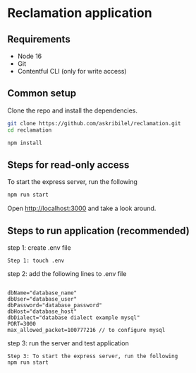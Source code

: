 # Reclamation application

## Requirements

* Node 16
* Git
* Contentful CLI (only for write access)

## Common setup

Clone the repo and install the dependencies.

```bash
git clone https://github.com/askribilel/reclamation.git
cd reclamation
```

```bash
npm install
```

## Steps for read-only access

To start the express server, run the following

```bash
npm run start
```

Open [http://localhost:3000](http://localhost:3000) and take a look around.


## Steps to run application (recommended)

step 1: create .env file
```
Step 1: touch .env
```
step 2: add the following lines to .env file
```

dbName="database_name"
dbUser="database_user"
dbPassword="database_password"
dbHost="database_host"
dbDialect="database dialect example mysql"
PORT=3000
max_allowed_packet=100777216 // to configure mysql 

```

step 3: run the server and test application

```
Step 3: To start the express server, run the following
npm run start
```
